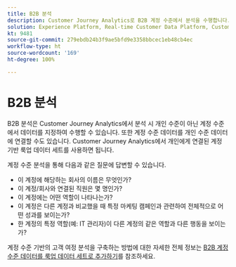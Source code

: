 ```yaml
---
title: B2B 분석
description: Customer Journey Analytics로 B2B 계정 수준에서 분석을 수행합니다.
solution: Experience Platform, Real-time Customer Data Platform, Customer Journey Analytics
kt: 9481
source-git-commit: 279ebdb24b3f9ae5bfd9e3358bbcec1eb48cb4ec
workflow-type: ht
source-wordcount: '169'
ht-degree: 100%

---
```


# B2B 분석

B2B 분석은 Customer Journey Analytics에서 분석 시 개인 수준이 아닌 계정 수준에서 데이터를 지정하여 수행할 수 있습니다. 또한 계정 수준 데이터를 개인 수준 데이터에 연결할 수도 있습니다. Customer Journey Analytics에서 개인에게 연결된 계정 기반 룩업 데이터 세트를 사용하면 됩니다.

계정 수준 분석을 통해 다음과 같은 질문에 답변할 수 있습니다.

* 이 계정에 해당하는 회사의 이름은 무엇인가?
* 이 계정/회사와 연결된 직원은 몇 명인가?
* 이 계정에는 어떤 역할이 나타나는가?
* 이 계정은 다른 계정과 비교했을 때 특정 마케팅 캠페인과 관련하여 전체적으로 어떤 성과를 보이는가?
* 한 계정의 특정 역할(예: IT 관리자)이 다른 계정의 같은 역할과 다른 행동을 보이는가?

계정 수준 기반의 고객 여정 분석을 구축하는 방법에 대한 자세한 전체 정보는 [B2B 계정 수준 데이터를 룩업 데이터 세트로 추가하기](https://experienceleague.adobe.com/docs/analytics-platform/using/cja-usecases/b2b.html?lang=ko)를 참조하세요.
